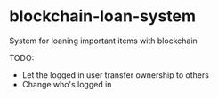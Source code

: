 # blockchain-loan-system
System for loaning important items with blockchain

TODO:
- Let the logged in user transfer ownership to others
- Change who's logged in
